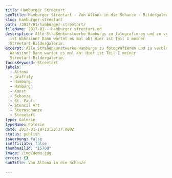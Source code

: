 ```yaml
---
title: Hamburger Streetart
seoTitle: Hamburger Streetart - Von Altona in die Schanze - Bildergalerie
slug: hamburger-streetart
path: /2017/01/hamburger-streetart/
fileName: 2017-01---hamburger-streetart.md
description: Alle Straßenkunstwerke Hamburgs zu fotografieren und zu verbloggen
  ist Wahnsinn? Dann wartet es mal ab! Hier ist Teil I meiner
  Streetart-Bildergalerie.
excerpt: Alle Straßenkunstwerke Hamburgs zu fotografieren und zu verbloggen ist
  Wahnsinn? Dann wartet es mal ab! Hier ist Teil I meiner
  Streetart-Bildergalerie.
focusKeyword: Streetart
labels:
  - Altona
  - Graffity
  - Hamburg
  - Hamburg
  - Kunst
  - Schanze
  - St. Pauli
  - Stencil Art
  - Sternschanze
  - Streetart
type: Galerie
typeName: Galerie
date: 2017-01-18T13:23:27.000Z
status: publish
isWerbung: false
isAffiliate: false
thumbnailId: "15708"
image: /img/demo.jpg
errors: {}
subTitle: Von Altona in die Schanze
  
---
```



  